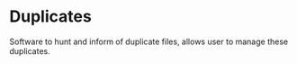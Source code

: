 # Duplicates
Software to hunt and inform of duplicate files, allows user to manage these duplicates.
